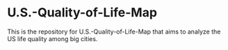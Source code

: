 # U.S.-Quality-of-Life-Map
This is the repository for U.S.-Quality-of-Life-Map that aims to analyze the US life quality among big cities.
